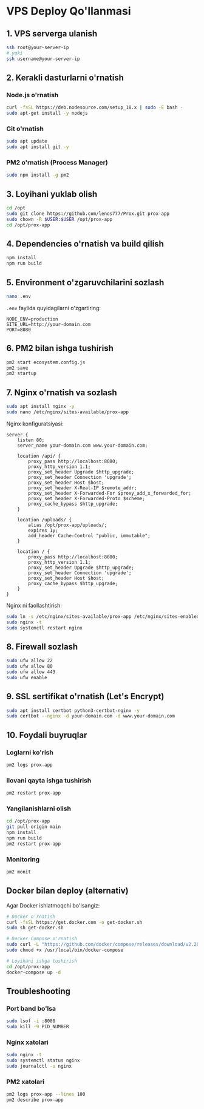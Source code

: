 # VPS Deploy Qo'llanmasi

## 1. VPS serverga ulanish
```bash
ssh root@your-server-ip
# yoki
ssh username@your-server-ip
```

## 2. Kerakli dasturlarni o'rnatish

### Node.js o'rnatish
```bash
curl -fsSL https://deb.nodesource.com/setup_18.x | sudo -E bash -
sudo apt-get install -y nodejs
```

### Git o'rnatish
```bash
sudo apt update
sudo apt install git -y
```

### PM2 o'rnatish (Process Manager)
```bash
sudo npm install -g pm2
```

## 3. Loyihani yuklab olish
```bash
cd /opt
sudo git clone https://github.com/lenos777/Prox.git prox-app
sudo chown -R $USER:$USER /opt/prox-app
cd /opt/prox-app
```

## 4. Dependencies o'rnatish va build qilish
```bash
npm install
npm run build
```

## 5. Environment o'zgaruvchilarini sozlash
```bash
nano .env
```

`.env` faylida quyidagilarni o'zgartiring:
```
NODE_ENV=production
SITE_URL=http://your-domain.com
PORT=8080
```

## 6. PM2 bilan ishga tushirish
```bash
pm2 start ecosystem.config.js
pm2 save
pm2 startup
```

## 7. Nginx o'rnatish va sozlash
```bash
sudo apt install nginx -y
sudo nano /etc/nginx/sites-available/prox-app
```

Nginx konfiguratsiyasi:
```nginx
server {
    listen 80;
    server_name your-domain.com www.your-domain.com;

    location /api/ {
        proxy_pass http://localhost:8080;
        proxy_http_version 1.1;
        proxy_set_header Upgrade $http_upgrade;
        proxy_set_header Connection 'upgrade';
        proxy_set_header Host $host;
        proxy_set_header X-Real-IP $remote_addr;
        proxy_set_header X-Forwarded-For $proxy_add_x_forwarded_for;
        proxy_set_header X-Forwarded-Proto $scheme;
        proxy_cache_bypass $http_upgrade;
    }

    location /uploads/ {
        alias /opt/prox-app/uploads/;
        expires 1y;
        add_header Cache-Control "public, immutable";
    }

    location / {
        proxy_pass http://localhost:8080;
        proxy_http_version 1.1;
        proxy_set_header Upgrade $http_upgrade;
        proxy_set_header Connection 'upgrade';
        proxy_set_header Host $host;
        proxy_cache_bypass $http_upgrade;
    }
}
```

Nginx ni faollashtirish:
```bash
sudo ln -s /etc/nginx/sites-available/prox-app /etc/nginx/sites-enabled/
sudo nginx -t
sudo systemctl restart nginx
```

## 8. Firewall sozlash
```bash
sudo ufw allow 22
sudo ufw allow 80
sudo ufw allow 443
sudo ufw enable
```

## 9. SSL sertifikat o'rnatish (Let's Encrypt)
```bash
sudo apt install certbot python3-certbot-nginx -y
sudo certbot --nginx -d your-domain.com -d www.your-domain.com
```

## 10. Foydali buyruqlar

### Loglarni ko'rish
```bash
pm2 logs prox-app
```

### Ilovani qayta ishga tushirish
```bash
pm2 restart prox-app
```

### Yangilanishlarni olish
```bash
cd /opt/prox-app
git pull origin main
npm install
npm run build
pm2 restart prox-app
```

### Monitoring
```bash
pm2 monit
```

## Docker bilan deploy (alternativ)

Agar Docker ishlatmoqchi bo'lsangiz:

```bash
# Docker o'rnatish
curl -fsSL https://get.docker.com -o get-docker.sh
sudo sh get-docker.sh

# Docker Compose o'rnatish
sudo curl -L "https://github.com/docker/compose/releases/download/v2.20.0/docker-compose-$(uname -s)-$(uname -m)" -o /usr/local/bin/docker-compose
sudo chmod +x /usr/local/bin/docker-compose

# Loyihani ishga tushirish
cd /opt/prox-app
docker-compose up -d
```

## Troubleshooting

### Port band bo'lsa
```bash
sudo lsof -i :8080
sudo kill -9 PID_NUMBER
```

### Nginx xatolari
```bash
sudo nginx -t
sudo systemctl status nginx
sudo journalctl -u nginx
```

### PM2 xatolari
```bash
pm2 logs prox-app --lines 100
pm2 describe prox-app
```